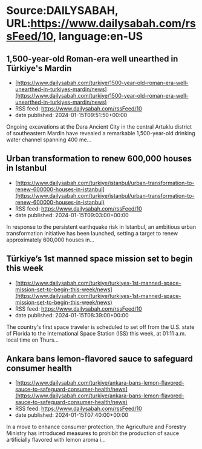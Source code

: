 # Source:DAILYSABAH, URL:https://www.dailysabah.com/rssFeed/10, language:en-US

## 1,500-year-old Roman-era well unearthed in Türkiye's Mardin
 - [https://www.dailysabah.com/turkiye/1500-year-old-roman-era-well-unearthed-in-turkiyes-mardin/news](https://www.dailysabah.com/turkiye/1500-year-old-roman-era-well-unearthed-in-turkiyes-mardin/news)
 - RSS feed: https://www.dailysabah.com/rssFeed/10
 - date published: 2024-01-15T09:51:50+00:00

Ongoing excavations at the Dara Ancient City in the central Artuklu district of southeastern Mardin have revealed a remarkable 1,500-year-old drinking water channel spanning 400 me...

## Urban transformation to renew 600,000 houses in Istanbul
 - [https://www.dailysabah.com/turkiye/istanbul/urban-transformation-to-renew-600000-houses-in-istanbul](https://www.dailysabah.com/turkiye/istanbul/urban-transformation-to-renew-600000-houses-in-istanbul)
 - RSS feed: https://www.dailysabah.com/rssFeed/10
 - date published: 2024-01-15T09:03:00+00:00

In response to the persistent earthquake risk in Istanbul, an ambitious urban transformation initiative has been launched, setting a target to renew approximately 600,000 houses in...

## Türkiye’s 1st manned space mission set to begin this week
 - [https://www.dailysabah.com/turkiye/turkiyes-1st-manned-space-mission-set-to-begin-this-week/news](https://www.dailysabah.com/turkiye/turkiyes-1st-manned-space-mission-set-to-begin-this-week/news)
 - RSS feed: https://www.dailysabah.com/rssFeed/10
 - date published: 2024-01-15T08:39:00+00:00

The country's first space traveler is scheduled to set off from the U.S. state of Florida to the International Space Station (ISS) this week, at 01:11 a.m. local time on Thurs...

## Ankara bans lemon-flavored sauce to safeguard consumer health
 - [https://www.dailysabah.com/turkiye/ankara-bans-lemon-flavored-sauce-to-safeguard-consumer-health/news](https://www.dailysabah.com/turkiye/ankara-bans-lemon-flavored-sauce-to-safeguard-consumer-health/news)
 - RSS feed: https://www.dailysabah.com/rssFeed/10
 - date published: 2024-01-15T07:40:00+00:00

In a move to enhance consumer protection, the Agriculture and Forestry Ministry has introduced measures to prohibit the production of sauce artificially flavored with lemon aroma i...

